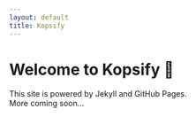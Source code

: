 ```yaml
---
layout: default
title: Kopsify
---
```


# Welcome to Kopsify 👋  
This site is powered by Jekyll and GitHub Pages.  
More coming soon...